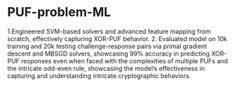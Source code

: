 # PUF-problem-ML
1.Engineered SVM-based solvers and advanced feature mapping from scratch, effectively capturing XOR-PUF behavior.
2. Evaluated model on 10k training and 20k testing challenge-response pairs via primal gradient descent and MBSGD
solvers, showcasing 99% accuracy in predicting XOR-PUF responses even when faced with the complexities of multiple
PUFs and the intricate odd-even rule, showcasing the model’s effectiveness in capturing and understanding intricate
cryptographic behaviors.
